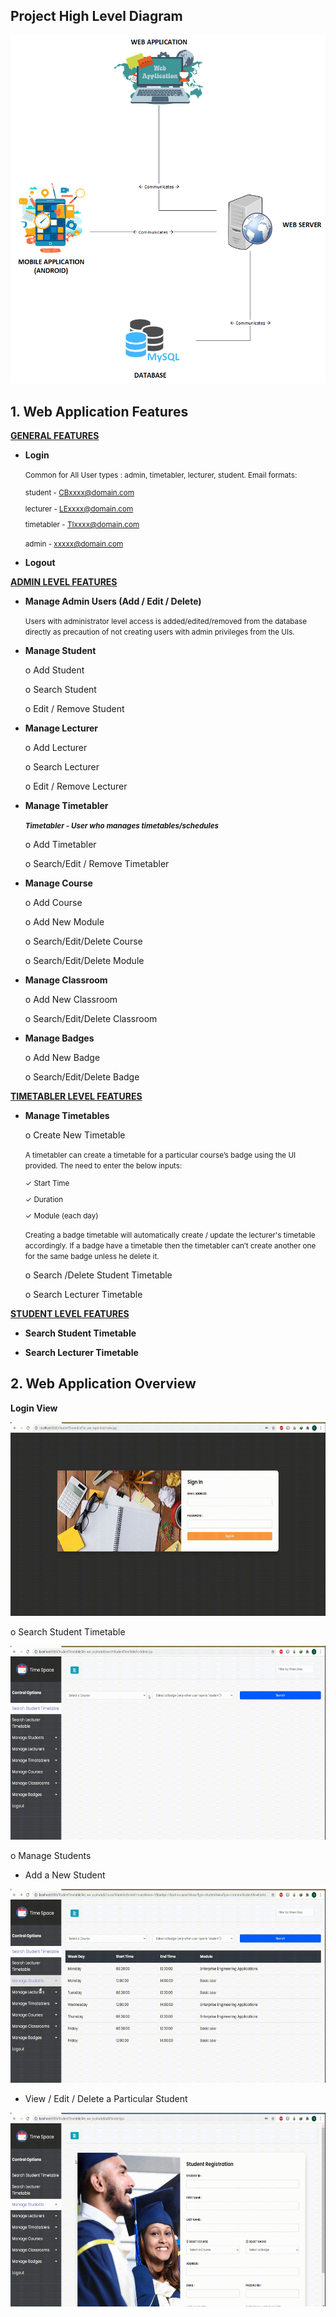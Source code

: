 ## Project High Level Diagram
![Project High Level Diagram](readMeResources/Student_Timetable_high_Level.png)


## 1. Web Application Features
**<U>GENERAL FEATURES
</U>**
- **Login**

    <small>Common for All User types : admin, timetabler, lecturer, student. Email formats:
        
    student - CBxxxx@domain.com
        
    lecturer - LExxxx@domain.com
        
    timetabler - TIxxxx@domain.com
        
    admin - xxxxx@domain.com</small>
- **Logout**

**<U>ADMIN LEVEL FEATURES
</U>**
- **Manage Admin Users (Add / Edit / Delete)**

    <small>Users with administrator level access is added/edited/removed from the database directly as precaution of not creating users with admin privileges from the UIs.</small>
- **Manage Student**

    o Add Student
    
    o Search Student
    
    o Edit / Remove Student
    
- **Manage Lecturer**

    o Add Lecturer
  
    o Search Lecturer
     
    o Edit / Remove Lecturer
      
- **Manage Timetabler** 
    
    <small><b><i>**Timetabler -** User who manages timetables/schedules</i></b></small>

    o Add Timetabler

    o Search/Edit / Remove Timetabler

- **Manage Course**

    o Add Course

    o Add New Module

    o Search/Edit/Delete Course

    o Search/Edit/Delete Module


- **Manage Classroom**

    o Add New Classroom

    o Search/Edit/Delete Classroom


- **Manage Badges**

    o Add New Badge

    o Search/Edit/Delete Badge


**<u>TIMETABLER LEVEL FEATURES</u>**

- **Manage Timetables**

    o Create New Timetable
    
    <small>A timetabler can create a timetable for a particular course’s badge using the UI provided. The
    need to enter the below inputs:
    
    ✓ Start Time
    
    ✓ Duration
    
    ✓ Module (each day)
    
    Creating a badge timetable will automatically create / update the lecturer's timetable accordingly. If a badge have a timetable then the timetabler can’t create another one for the same badge unless
    he delete it.</small>

    o Search /Delete Student Timetable
    
    o Search Lecturer Timetable


<u>**STUDENT LEVEL FEATURES**</u>

- **Search Student Timetable**

- **Search Lecturer Timetable**





## 2. Web Application Overview

**Login View** 

<img src="readMeResources/LoginView.gif" alt="Login"
	title="Login" width="600" height="310" />
  
  <!--![LoginView](readMeResources/LoginView.gif)-->
    
o Search Student Timetable

<img src="readMeResources/Search%20Student%20Timetable.gif" alt="Search_Student_Timetable"
	title="Search Student Timetable" width="600" height="310" />
<!--![](readMeResources/Search%20Student%20Timetable.gif)-->
    



o Manage Students

*  Add a New Student

<img src="readMeResources/RegisterNewStudent.gif" alt="Add_a_New_Student"
	title="Add a New Student" width="600" height="310" />
<!--![RegisterNewStudent](readMeResources/RegisterNewStudent.gif)-->

*  View / Edit / Delete a Particular Student

<img src="readMeResources/ViewEditDeleteStudent.gif" alt="View_Edit_Delete_Student"
	title="View Edit Delete Student" width="600" height="310" />
<!--![ViewEditDeleteStudent](readMeResources/ViewEditDeleteStudent.gif)-->




